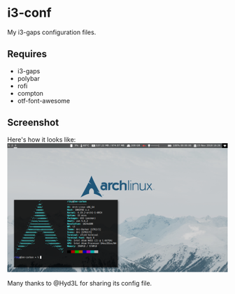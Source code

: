 # i3-conf
My i3-gaps configuration files.
## Requires
- i3-gaps
- polybar
- rofi
- compton
- otf-font-awesome
## Screenshot
Here's how it looks like:
![alt text](https://raw.githubusercontent.com/ErreKappa1/i3-conf/master/img/screenshot.png)

Many thanks to @Hyd3L for sharing its config file.

